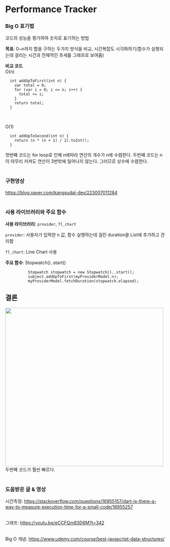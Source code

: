 

# Performance Tracker

### Big O 표기법
코드의 성능을 평가하여 숫자로 표기하는 방법

**목표**: 0~n까지 합을 구하는 두가지 방식을 비교, 시간복잡도 시각화하기(함수가 실행되는데 걸리는 시간과 전체적인 추세를 그래프로 보여줌)

**비교 코드**
<br/>
O(n)

```
  int addUpToFirst(int n) {
    var total = 0;
    for (var i = 0; i <= n; i++) {
      total += i;
    }
    return total;
  }
```
<br/>

O(1)
```
  int addUpToSecond(int n) {
    return (n * (n + 1) / 2).toInt();
  }
```

첫번째 코드는 for loop로 인해 n에따라 연산의 개수가 n에 수렴한다. 두번째 코드는 n이 아무리 커져도 연산이 3번밖에 일어나지 않는다. 그러므로 상수에 수렴한다.
<br/>
<br/>

### 구현영상
https://blog.naver.com/kangsudal-dev/223007011284
<br/>
<br/>

### 사용 라이브러리와 주요 함수
**사용 라이브러리**: `provider`, `fl_chart`

`provider`: 사용자가 입력한 n 값, 함수 실행하는데 걸린 duration을 List<FlSpot>에 추가하고 관리함

`fl_chart`: Line Chart 사용

**주요 함수**: Stopwatch()..start()

```
          Stopwatch stopwatch = new Stopwatch()..start();
          subject.addUpToFirst(myProviderModel.n);
          myProviderModel.fetchDuration(stopwatch.elapsed);
```

## 결론
  <img src="https://user-images.githubusercontent.com/32862869/216918099-3b0e697d-2e14-43fd-8e51-93f65476956e.png" width="500" height="500"/>
  두번째 코드가 훨씬 빠르다.
<br/>
<br/>

  
### 도움받은 글 & 영상
시간측정: https://stackoverflow.com/questions/16955157/dart-is-there-a-way-to-measure-execution-time-for-a-small-code/16955257
<br/>
<br/>
  
그래프: https://youtu.be/eCCFQm83D6M?t=342
<br/>
<br/>
  
Big O 개념: https://www.udemy.com/course/best-javascript-data-structures/
